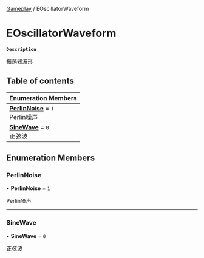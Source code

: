 [Gameplay](../modules/Gameplay.Gameplay.md) / EOscillatorWaveform

# EOscillatorWaveform <Badge type="tip" text="Enumeration" />

**`Description`**

振荡器波形

## Table of contents

| Enumeration Members |
| :-----|
| **[PerlinNoise](Gameplay.EOscillatorWaveform.md#perlinnoise)** = ``1`` <br> Perlin噪声|
| **[SineWave](Gameplay.EOscillatorWaveform.md#sinewave)** = ``0`` <br> 正弦波|

## Enumeration Members

### PerlinNoise

• **PerlinNoise** = ``1``

Perlin噪声

___

### SineWave

• **SineWave** = ``0``

正弦波
